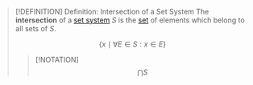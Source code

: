 >[!DEFINITION] Definition: Intersection of a Set System
>The **intersection** of a [set system](Set%20System.md) $S$ is the [set](../Set.md) of elements which belong to all sets of $S$.
>
>$$\{x \mid \forall E \in S:  x \in E\}$$
>
>>[!NOTATION]
>>$$\bigcap S$$